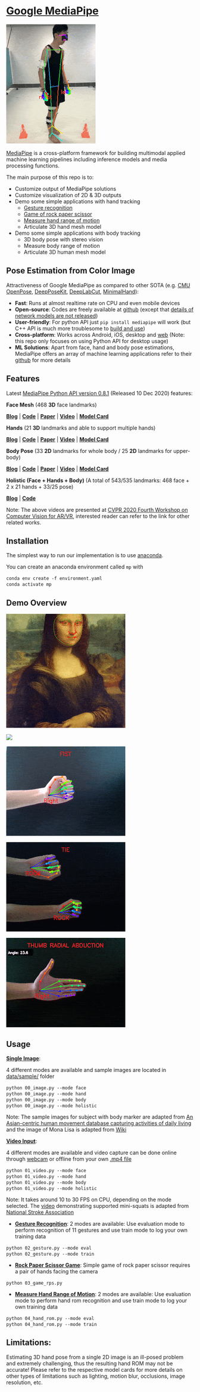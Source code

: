 # [Google MediaPipe](https://github.com/google/mediapipe)

[![](doc/rris_database.gif)](https://www.nature.com/articles/s41597-020-00627-7?sf237508323=1)

[MediaPipe](https://opensource.google/projects/mediapipe) is a cross-platform framework for building multimodal applied machine learning pipelines including inference models and media processing functions.

The main purpose of this repo is to:
* Customize output of MediaPipe solutions
* Customize visualization of 2D & 3D outputs
* Demo some simple applications with hand tracking 
	* [Gesture recognition](code/02_gesture.py)
	* [Game of rock paper scissor ](code/03_game_rps.py)
	* [Measure hand range of motion](code/04_hand_rom.py)
	* Articulate 3D hand mesh model
* Demo some simple applications with body tracking
	* 3D body pose with stereo vision
	* Measure body range of motion
	* Articulate 3D human mesh model

## Pose Estimation from Color Image
Attractiveness of Google MediaPipe as compared to other SOTA (e.g. [CMU OpenPose](https://github.com/CMU-Perceptual-Computing-Lab/openpose), [DeepPoseKit](https://github.com/jgraving/DeepPoseKit), [DeepLabCut](https://github.com/DeepLabCut/DeepLabCut), [MinimalHand](https://github.com/CalciferZh/minimal-hand)):
* **Fast**: Runs at almost realtime rate on CPU and even mobile devices
* **Open-source**: Codes are freely available at [github](https://github.com/google/mediapipe) (except that [details of network models are not released](https://github.com/google/mediapipe/issues/155))
* **User-friendly**: For python API just `pip install mediapipe` will work (but C++ API is much more troublesome to [build and use](https://google.github.io/mediapipe/getting_started/cpp))
* **Cross-platform**: Works across Android, iOS, desktop and [web](https://developers.googleblog.com/2020/01/mediapipe-on-web.html) (Note: this repo only focuses on using Python API for desktop usage)
* **ML Solutions**: Apart from face, hand and body pose estimations, MediaPipe offers an array of machine learning applications refer to their [github](https://github.com/google/mediapipe) for more details

## Features
Latest [MediaPipe Python API version 0.8.1](https://pypi.org/project/mediapipe/) (Released 10 Dec 2020) features:

**Face Mesh** (468 **3D** face landmarks)

[**Blog**](https://ai.googleblog.com/2019/03/real-time-ar-self-expression-with.html) | [**Code**](https://google.github.io/mediapipe/solutions/face_mesh) | [**Paper**](https://arxiv.org/abs/1907.06724) |  [**Video**](https://www.youtube.com/watch?v=JNSXC3E0-s4) | [**Model Card**](https://drive.google.com/file/d/1QvwWNfFoweGVjsXF3DXzcrCnz-mx-Lha/view)

**Hands** (21 **3D** landmarks and able to support multiple hands)

[**Blog**](https://ai.googleblog.com/2019/08/on-device-real-time-hand-tracking-with.html) | [**Code**](https://google.github.io/mediapipe/solutions/hands) | [**Paper**](https://arxiv.org/abs/2006.10214) |  [**Video**](https://www.youtube.com/watch?v=I-UOrvxxXEk) | [**Model Card**](https://drive.google.com/file/d/1yiPfkhb4hSbXJZaSq9vDmhz24XVZmxpL/view)

**Body Pose** (33 **2D** landmarks for whole body / 25 **2D** landmarks for upper-body)

[**Blog**](https://ai.googleblog.com/2020/08/on-device-real-time-body-pose-tracking.html) | [**Code**](https://google.github.io/mediapipe/solutions/pose) | [**Paper**](https://arxiv.org/abs/2006.10204) |  [**Video**](https://www.youtube.com/watch?v=YPpUOTRn5tA&feature=emb_logo) | [**Model Card**](https://drive.google.com/file/d/1zhYyUXhQrb_Gp0lKUFv1ADT3OCxGEQHS/view)

**Holistic (Face + Hands + Body)** (A total of 543/535 landmarks: 468 face + 2 x 21 hands + 33/25 pose)

[**Blog**](https://ai.googleblog.com/2020/12/mediapipe-holistic-simultaneous-face.html) | [**Code**](https://google.github.io/mediapipe/solutions/holistic#smooth_landmarks)

Note: The above videos are presented at [CVPR 2020 Fourth Workshop on Computer Vision for AR/VR](https://xr.cornell.edu/workshop/2020/papers), interested reader can refer to the link for other related works.


## Installation
The simplest way to run our implementation is to use [anaconda](https://www.anaconda.com/).

You can create an anaconda environment called `mp` with
```
conda env create -f environment.yaml
conda activate mp
```

## Demo Overview
<!-- Link to create gif from images https://ezgif.com/maker -->

[![](doc/00_image.gif)](single-image)

[![](https://img.youtube.com/vi/rqFp-ZH5tpo/10.jpg)](https://www.youtube.com/watch?v=rqFp-ZH5tpo)

[![](doc/02_gesture.gif)](gesture-recognition)

[![](doc/03_game_rps.gif)](rock-paper-scissor-game)

[![](doc/04_hand_rom.gif)](measure-hand-range-of-motion)


## Usage
[**Single Image**](#single-image):

4 different modes are available and sample images are located in [data/sample/](data/sample/) folder
```
python 00_image.py --mode face
python 00_image.py --mode hand
python 00_image.py --mode body
python 00_image.py --mode holistic
```
Note: The sample images for subject with body marker are adapted from [An Asian-centric human movement database capturing activities of daily living](https://www.nature.com/articles/s41597-020-00627-7?sf237508323=1) and the image of Mona Lisa is adapted from [Wiki](https://upload.wikimedia.org/wikipedia/commons/e/ec/Mona_Lisa%2C_by_Leonardo_da_Vinci%2C_from_C2RMF_retouched.jpg)


[**Video Input**](#video-input):

4 different modes are available and video capture can be done online through [webcam](https://github.com/ntu-rris/google-mediapipe/blob/5e155130ba3477b84e873c57251c59f4206da3ee/code/01_video.py#L45) or offline from your own [.mp4 file](https://github.com/ntu-rris/google-mediapipe/blob/5e155130ba3477b84e873c57251c59f4206da3ee/code/01_video.py#L46)
```
python 01_video.py --mode face
python 01_video.py --mode hand
python 01_video.py --mode body
python 01_video.py --mode holistic
```

Note: It takes around 10 to 30 FPS on CPU, depending on the mode selected. The [video](https://www.youtube.com/watch?v=rqFp-ZH5tpo) demonstrating supported mini-squats is adapted from [National Stroke Association](https://www.youtube.com/watch?v=WLjOoQUgWs4)


* [**Gesture Recognition**](#gesture-recognition):
2 modes are available: Use evaluation mode to perform recognition of 11 gestures and use train mode to log your own training data
```
python 02_gesture.py --mode eval
python 02_gesture.py --mode train
```

* [**Rock Paper Scissor Game**](#rock-paper-scissor-game):
Simple game of rock paper scissor requires a pair of hands facing the camera
```
python 03_game_rps.py
```

* [**Measure Hand Range of Motion**](#measure-hand-range-of-motion):
2 modes are available: Use evaluation mode to perform hand rom recognition and use train mode to log your own training data
```
python 04_hand_rom.py --mode eval
python 04_hand_rom.py --mode train
```

## Limitations:
Estimating 3D hand pose from a single 2D image is an ill-posed problem and extremely challenging, thus the resulting hand ROM may not be accurate!
Please refer to the respective model cards for more details on other types of limitations such as lighting, motion blur, occlusions, image resolution, etc.
